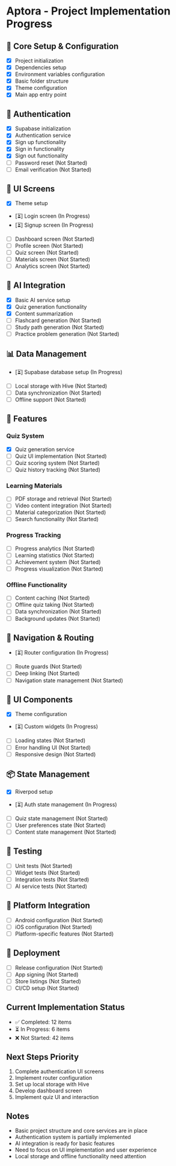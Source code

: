 # Aptora - Project Implementation Progress

## 🚀 Core Setup & Configuration
- [x] Project initialization
- [x] Dependencies setup
- [x] Environment variables configuration
- [x] Basic folder structure
- [x] Theme configuration
- [x] Main app entry point

## 🔐 Authentication
- [x] Supabase initialization
- [x] Authentication service
- [x] Sign up functionality
- [x] Sign in functionality
- [x] Sign out functionality
- [ ] Password reset (Not Started)
- [ ] Email verification (Not Started)

## 📱 UI Screens
- [x] Theme setup
- [⏳] Login screen (In Progress)
- [⏳] Signup screen (In Progress)
- [ ] Dashboard screen (Not Started)
- [ ] Profile screen (Not Started)
- [ ] Quiz screen (Not Started)
- [ ] Materials screen (Not Started)
- [ ] Analytics screen (Not Started)

## 🧠 AI Integration
- [x] Basic AI service setup
- [x] Quiz generation functionality
- [x] Content summarization
- [ ] Flashcard generation (Not Started)
- [ ] Study path generation (Not Started)
- [ ] Practice problem generation (Not Started)

## 📊 Data Management
- [⏳] Supabase database setup (In Progress)
- [ ] Local storage with Hive (Not Started)
- [ ] Data synchronization (Not Started)
- [ ] Offline support (Not Started)

## 🎯 Features
### Quiz System
- [x] Quiz generation service
- [ ] Quiz UI implementation (Not Started)
- [ ] Quiz scoring system (Not Started)
- [ ] Quiz history tracking (Not Started)

### Learning Materials
- [ ] PDF storage and retrieval (Not Started)
- [ ] Video content integration (Not Started)
- [ ] Material categorization (Not Started)
- [ ] Search functionality (Not Started)

### Progress Tracking
- [ ] Progress analytics (Not Started)
- [ ] Learning statistics (Not Started)
- [ ] Achievement system (Not Started)
- [ ] Progress visualization (Not Started)

### Offline Functionality
- [ ] Content caching (Not Started)
- [ ] Offline quiz taking (Not Started)
- [ ] Data synchronization (Not Started)
- [ ] Background updates (Not Started)

## 🔄 Navigation & Routing
- [⏳] Router configuration (In Progress)
- [ ] Route guards (Not Started)
- [ ] Deep linking (Not Started)
- [ ] Navigation state management (Not Started)

## 🎨 UI Components
- [x] Theme configuration
- [⏳] Custom widgets (In Progress)
- [ ] Loading states (Not Started)
- [ ] Error handling UI (Not Started)
- [ ] Responsive design (Not Started)

## 📦 State Management
- [x] Riverpod setup
- [⏳] Auth state management (In Progress)
- [ ] Quiz state management (Not Started)
- [ ] User preferences state (Not Started)
- [ ] Content state management (Not Started)

## 🧪 Testing
- [ ] Unit tests (Not Started)
- [ ] Widget tests (Not Started)
- [ ] Integration tests (Not Started)
- [ ] AI service tests (Not Started)

## 📱 Platform Integration
- [ ] Android configuration (Not Started)
- [ ] iOS configuration (Not Started)
- [ ] Platform-specific features (Not Started)

## 🚀 Deployment
- [ ] Release configuration (Not Started)
- [ ] App signing (Not Started)
- [ ] Store listings (Not Started)
- [ ] CI/CD setup (Not Started)

## Current Implementation Status
- ✅ Completed: 12 items
- ⏳ In Progress: 6 items
- ❌ Not Started: 42 items

## Next Steps Priority
1. Complete authentication UI screens
2. Implement router configuration
3. Set up local storage with Hive
4. Develop dashboard screen
5. Implement quiz UI and interaction

## Notes
- Basic project structure and core services are in place
- Authentication system is partially implemented
- AI integration is ready for basic features
- Need to focus on UI implementation and user experience
- Local storage and offline functionality need attention 